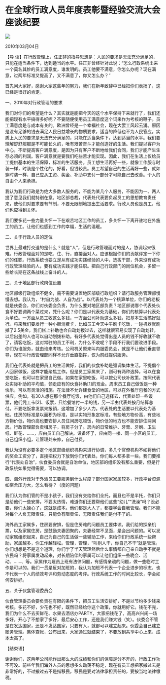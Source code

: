# 在全球行政人员年度表彰暨经验交流大会座谈纪要
<img class="pv" src="https://api.visitor.plantree.me/visitor-badge/pv?namespace=plantree.me&key=renzhengfei-speeches/./docs/speeches/2010/03/在全球行政人员年度表彰暨经验交流大会座谈纪要.md">


2010年03月04日



【导  读】在行政管理上，任正非的指导思想是：人民的要求是无法充分满足的，只能在适当条件下，达到适当的水平。任正非曾经针对此说：“怎么行政系统出来一个莫名其妙的员工满意度，谁发明的。员工他要不满意，你怎么办呢？现在满意，过两年标准又提高了，又不满意了，你又怎么办？”



首先问大家好，感谢大家这些年的努力，我们在新年致辞中已经把你们表扬了，这已经是很好的肯定。

一、2010年对行政管理的要求

我们对你们的希望是什么？其实就是能把今天的这个水平保持下来就行了，我们还能把现有水平搞得多好呢？不要随便使用员工满意度这个词来作为考核的鞭子。员工满意度是与成本有关的。欧洲曾经是一个幸福社会，现在大罢工风起云涌。原因是没有足够的钱去满足人民日益增长的物质要求，适当的降低也不为人民答应。实质上人民的要求是无法充分满足的，只能在适当条件下，达到适当的水平。我们要理解舒舒服服是不可能长久的，唯有艰苦奋斗才能创造好的生活。我们提以客户为中心，不断提高客户满意度，是因为只有客户不断地给我们合同，我们才能产生生存必须的利润。客户满意就是要我们吃些苦才能实现。因此，我们在生活上仅给员工提供基本的生活保障，标准的生活服务。员工想生活再好一些，就像工作服与时装一样，时装是个性化的，好看，但钱较贵。员工希望自己的生活再好一些，就如穿时装一样，自己应从工资、奖金、补助中支付一部分才可能自己去改善。个人的自由个人来承担。

我认为我们行政是为绝大多数人服务的，不能为某几个人服务，不能因为一、两人提了意见我们就特别在意。地区部总裁，代表处代表要负起员工的思想教育责任来，使他们对要求要有节制，不要无限制地提出生活要求。行政人员也是员工，他们也应得到关怀。

我们要多花一些力量关怀一下在艰苦地区工作的员工，多关怀一下离开驻地在外施工的员工。让他们也感到工作的幸福，生活的温暖。

二、关于行政人员的定位

世界上最难打交道的是什么？就是“人”，但是行政管理面对的是人，协调起来很难。行政管理面对的是吃、住、行，直接面对人。应该根据你们的贡献评定一下你们的任职。行政系统也要立足从有成功实践经验的人中，选拔干部，外来没有成功行政管理经验的人，要有成功实践才能任职。把自己行政部门的岗位机会，多留一些给长期在这条战线上奋斗的人。

三、关于地区部行政岗位设置

地区部级行政组织不健全，需不需要设置地区部级行政组织？请行政服务管理部慢慢去想。我认为，“村自为战、人自为战”。以代表处为一个核算单位，你们的老板就是伙委会，你们对伙委会负责，为什么要对地区部负责？地区部说哪个代表处伙食不好要调两个菜过来，凭什么呢？你们是以代表处为基础，你们的核算以代表处为单位。一方面从员工收这么多钱，一方面公司补助这么多钱，把基本生活搞好就行。将来我们要发行一种小额消费卡，比如员工今天中午刷卡吃饭，一碰机器就刷掉了2.5美金，我们帐上补助也会自动划拨过去，这样就很容易实现了自动划转，以后出差的人也可以自动划拨补助。有好多代表处觉得出差人员的钱不好收就不收了，请客吃饭，这对常驻的员工不利，为什么不收呢？手段不行我们要改进手段。你们为谁服务，就由谁来考核。公司机关原来叫内服委员会，就是不让他们垂直领导，现在叫行政管理部同样不允许垂直指挥，仅为前线提供服务。

我们在代表处就是把员工的生活做好，我们的伙食补助是强调集体生活，不提倡个人回家做饭，这样才能聚焦工作。但是员工家属来了，则可有两种选择，可以在食堂吃饭，也可以在家里自己做。如果在家里吃饭，可以按公司伙补政策，按照代表处实际补助的平均值，领走应有的伙食补助[1]的现金。周末员工自己做饭是一种快乐，可以有灵活的措施。在法律不允许建食堂的地区，可以在外餐厅包餐的方式供应。例如，有30人想在那个餐厅吃饭，由他们自己选择去，代表处印一些饭票，他们凭工卡[2]、饭票，只给餐馆付一半的钱，另一半由代表处按月结算总付。不要吃饭拿发票来报销，这增加了多少人力。代表处的生活要以代表处为基础。住房的标准是以面积为标准，是以实物形象定标准，有些地方物价高，有些地方物价低，物价高也要安排人员住间房吃顿饭，物价低的地方也不能安排住两间房。行政管理部负责租房子，将房子分了。房内的日常维护、牙膏、牙刷、卫生纸、鲜花、……，应由员工自己解决。设备坏了，应由同一楼、同一小区的员工，自己组织小组，让管理处来修，自己付费。

我认为没有必要多定个地区部级组织机构来进行协调，多几个官僚机构不如将他们的奖金工资分了，直接把权力下放到你们代表处，你们每人都多拿一些。我们要推行“代表处自治”，伙食委员会就是自治单位，地区部的组织没有那么重要，但是行政系统如果觉得需要，可以协调。

四、海外行政对于外派员工要服务到什么程度？部分国家家属较多，行政平台资源如宿舍压力大，怎么看待？（度的问题）

我们认为你们管的不是小孩子，我们没有交给你们全托，而且也不是半托，你们只是给他们一些安排，不要太热情，难道你们还要帮他们这些“幼儿”“洗澡”吗？没必要，你们太操心了，这就是成本。他们都是大人了，都要学会自我管理。我们不能对每个人负无限责任，只能负有限责任，无限责任我们是付不了的。

海外员工家属多，住房要安排，但是住房难的问题员工要体谅。我们给的探亲机票，以及家属住房，是鼓励夫妻团聚的，夫妻经常不见面，是会出问题的。可以发动家属组织起来，自己为自己的生活做一些辅助工作，来给你们行政系统一些帮助，家属越多，你工作越轻松。管理，管理，“叫别人干，你自己不干”就是管理。你们想想是不是这个道理，你们学了半天管理然后什么事情都自己亲自动手不就是农民吗？将家属发动起来，对长期陪伴的家属可以让他们组织一些晚会、活动、……、等。家属作为雇员上班有法律问题，有感情亲疏的问题，做一些临时工作是可以的。我们一贯是反对加班的，我认为加班不代表一个企业进步的标志，也不代表一个人的绩效考评和劳动态度的考评。行政系统工作的时间比较长，学会如何安排好。

五、关于伙食管理委员会

伙食管理委员会要负责在有限的条件下，把员工生活安排好，不是以节约多少钱来考核。多花不好，少花也不好，既然已经给你这个政策，你就用好它。钱花不完，我们为什么不去买鲜花、水果去酒店办PARTY，大家把钱花了，高高兴兴闹一场多好，开心了不想家了多好，最后安心工作，还是我们赚大钱（笑）。伙委会不管是在发达国家，还是不发达国家，只要有人，就都可以建立起来。伙委会自己建立账务管理。集体查帐，公布出来，大家通过就结束了，不要放到共享中心上来，成本太高了。

【结束语】

谢谢你们，这两年公司能作出那么大的成绩和你们的保障是分不开的，行政工作功不可没。前些年我们海外人员的思想多么动荡不稳定，现在有员工想把家搬过去是非常好的，不过搬过去不是指移民，移民是要对法律承担责任的，要按当地法律缴税。
